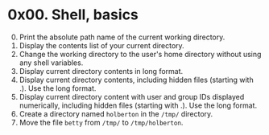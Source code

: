 # 0x00. Shell, basics
0. Print the absolute path name of the current working directory.
1. Display the contents list of your current directory.
2. Change the working directory to the user's home directory without using any shell variables.
3. Display current directory contents in long format.
4. Display current directory contents, including hidden files (starting with .). Use the long format.
5. Display current directory content with user and group IDs displayed numerically, including hidden files (starting with .). Use the long format.
6. Create a directory named `holberton` in the `/tmp/` directory.
7. Move the file `betty` from `/tmp/` to `/tmp/holberton`.
